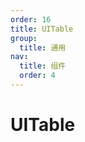 ```yaml
---
order: 16
title: UITable
group:
  title: 通用
nav:
  title: 组件
  order: 4
---
```


# UITable

<code src="./example/demo2.tsx"></code>
